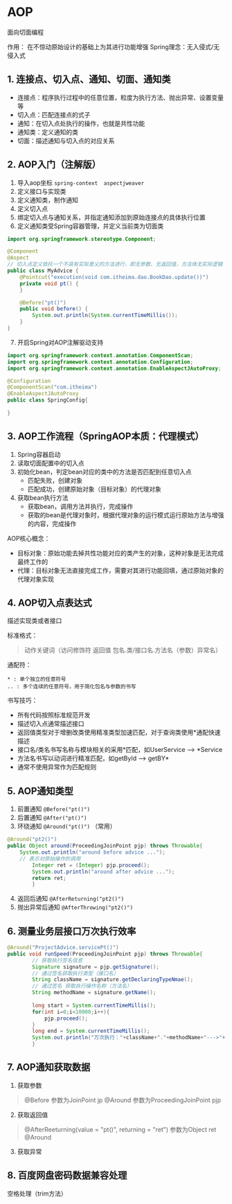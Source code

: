 # AOP
面向切面编程

作用： 在不惊动原始设计的基础上为其进行功能增强
Spring理念：无入侵式/无侵入式

## 1. 连接点、切入点、通知、切面、通知类
* 连接点：程序执行过程中的任意位置，粒度为执行方法、抛出异常、设置变量等
* 切入点：匹配连接点的式子
* 通知：在切入点处执行的操作，也就是共性功能
* 通知类：定义通知的类
* 切面：描述通知与切入点的对应关系

## 2. AOP入门（注解版）
1. 导入aop坐标  ``spring-context  aspectjweaver``
2. 定义接口与实现类
3. 定义通知类，制作通知
4. 定义切入点
5. 绑定切入点与通知关系，并指定通知添加到原始连接点的具体执行位置
6. 定义通知类受Spring容器管理，并定义当前类为切面类

```java
import org.springframework.stereotype.Component;

@Component
@Aspect
// 切入点定义依托一个不具有实际意义的方法进行，即无参数、无返回值，方法体无实际逻辑
public class MyAdvice {
    @Pointcut("execution(void com.itheima.dao.BookDao.update())")
    private void pt() {
    }

    @Before("pt()")
    public void before() {
        System.out.println(System.currentTimeMillis());
    }
}
```

7. 开启Spring对AOP注解驱动支持

```java
import org.springframework.context.annotation.ComponentScan;
import org.springframework.context.annotation.Configuration;
import org.springframework.context.annotation.EnableAspectJAutoProxy;

@Configuration
@ComponentScan("com.itheima")
@EnableAspectJAutoProxy
public class SpringConfig{
    
}
```
## 3. AOP工作流程（SpringAOP本质：代理模式）
1. Spring容器启动
2. 读取切面配置中的切入点
3. 初始化bean，判定bean对应的类中的方法是否匹配到任意切入点
    * 匹配失败，创建对象
    * 匹配成功，创建原始对象（目标对象）的代理对象
4. 获取bean执行方法
    * 获取bean，调用方法并执行，完成操作
    * 获取的bean是代理对象时，根据代理对象的运行模式运行原始方法与增强的内容，完成操作

AOP核心概念：
* 目标对象：原始功能去掉共性功能对应的类产生的对象，这种对象是无法完成最终工作的
* 代理：目标对象无法直接完成工作，需要对其进行功能回填，通过原始对象的代理对象实现

## 4. AOP切入点表达式
描述实现类或者接口

标准格式：
> 动作关键词（访问修饰符 返回值 包名.类/接口名.方法名（参数）异常名）

通配符：
```
* : 单个独立的任意符号
.. : 多个连续的任意符号，用于简化包名与参数的书写
```

书写技巧：
* 所有代码按照标准规范开发
* 描述切入点通常描述接口
* 返回值类型对于增删改类使用精准类型加速匹配，对于查询类使用*通配快速描述
* 接口名/类名书写名称与模块相关的采用*匹配，如UserService --> *Service
* 方法名书写以动词进行精准匹配，如getById --> getBY*
* 通常不使用异常作为匹配规则

## 5. AOP通知类型
1. 前置通知  ``@Before("pt()")``
2. 后置通知  ``@After("pt()")``
3. 环绕通知  ``@Around("pt()")``  （常用）

```java
@Around("pt2()")
public Object around(ProceedingJoinPoint pjp) throws Throwable{
    System.out.println("around before advice ...");
    // 表示对原始操作的调用
        Integer ret = (Integer) pjp.proceed();
        System.out.println("around after advice ...");
        return ret;
        }
```
4. 返回后通知  ``@AfterReturning("pt2()")``
5. 抛出异常后通知  ``@AfterThrowing("pt2()")``

## 6. 测量业务层接口万次执行效率

```java
@Around("ProjectAdvice.servicePt()")
public void runSpeed(ProceedingJoinPoint pjp) throws Throwable{
        // 获取执行签名信息
        Signature signature = pjp.getSignature();
        // 通过签名获取执行类型（接口名）
        String className = signature.getDeclaringTypeNmae();
        // 通过签名 获取执行操作名称（方法名）
        String methodName = signature.getName();
        
        long start = System.currentTimeMillis();
        for(int i=0;i<10000;i++){
            pjp.proceed();
        }
        long end = System.currentTimeMillis();
        System.out.println("万次执行："+className+"."+methodName+"--->"+(end-start)+"ms");
        }
```

## 7. AOP通知获取数据
1. 获取参数
> @Before   参数为JoinPoint jp
> @Around   参数为ProceedingJoinPoint pjp
2. 获取返回值
> @AfterReeturning(value = "pt()", returning = "ret")  参数为Object ret
> @Around
3. 获取异常

## 8. 百度网盘密码数据兼容处理
 空格处理（trim方法）